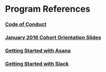 # Program References

### [Code of Conduct](https://drive.google.com/file/d/0B28qs3pVLuXSTGhWbU1JWng0YWM/view?usp=sharing)

### [January 2016 Cohort Orientation Slides](https://drive.google.com/file/d/0B28qs3pVLuXScXFEcGs3U3lub0U/view?usp=sharing)

### [Getting Started with Asana](https://youtu.be/z-6lizP0N44?list=PLKFlVlvK_fALqdIc8DQNsYwIY2bCDNZfX)

### [Getting Started with Slack](https://youtu.be/ZSf3tdHERkk?list=PLKFlVlvK_fALqdIc8DQNsYwIY2bCDNZfX)
